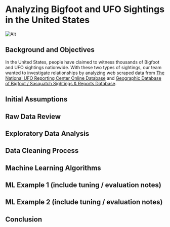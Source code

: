 # Analyzing Bigfoot and UFO Sightings in the United States

![Alt](./images/Bigfoot-UFO_header.png)

## Background and Objectives

In the United States, people have claimed to witness thousands of Bigfoot and UFO sightings nationwide. With these two types of sightings, our team wanted to investigate relationships by analyzing web scraped data from [The National UFO Reporting Center Online Database](http://www.nuforc.org/webreports.html) and [Geographic Database of Bigfoot / Sasquatch Sightings & Reports Database](http://www.bfro.net/gdb/).


## Initial Assumptions

## Raw Data Review

## Exploratory Data Analysis 

## Data Cleaning Process

## Machine Learning Algorithms 

## ML Example 1 (include tuning / evaluation notes)

## ML Example 2 (include tuning / evaluation notes)

## Conclusion 

